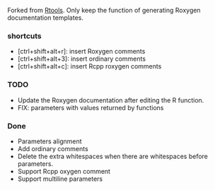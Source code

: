
Forked from [Rtools](https://github.com/karthik/Rtools).
Only keep the function of generating Roxygen documentation templates.

### shortcuts

- [ctrl+shift+alt+r]: insert Roxygen comments
- [ctrl+shift+alt+3]: insert ordinary comments
- [ctrl+shift+alt+c]: insert Rcpp roxygen comments

### TODO

- Update the Roxygen documentation after editing the R function.
- FIX: parameters with values returned by functions


### Done

- Parameters alignment
- Add ordinary comments
- Delete the extra whitespaces when there are whitespaces before parameters.
- Support Rcpp oxygen comment
- Support multiline parameters
